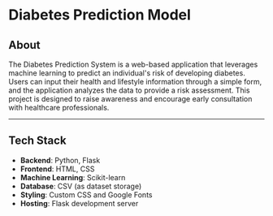 # Diabetes Prediction Model

## About

The Diabetes Prediction System is a web-based application that leverages machine learning to predict an individual's risk of developing diabetes. Users can input their health and lifestyle information through a simple form, and the application analyzes the data to provide a risk assessment. This project is designed to raise awareness and encourage early consultation with healthcare professionals.

---

## Tech Stack

- **Backend**: Python, Flask
- **Frontend**: HTML, CSS
- **Machine Learning**: Scikit-learn
- **Database**: CSV (as dataset storage)
- **Styling**: Custom CSS and Google Fonts
- **Hosting**: Flask development server

